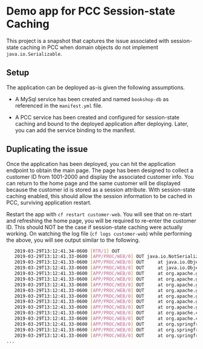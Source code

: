 # Demo app for PCC Session-state Caching

This project is a snapshot that captures the issue associated with
session-state caching in PCC when domain objects do not implement
`java.io.Serializable`.

## Setup

The application can be deployed as-is given the following assumptions.

-   A MySql service has been created and named `bookshop-db` as referenced
    in the `manifest.yml` file.

-   A PCC service has been created and configured for session-state
    caching and bound to the deployed application after deploying.
    Later, you can add the service binding to the manifest.

## Duplicating the issue

Once the application has been deployed, you can hit the application
endpoint to obtain the main page.
The page has been designed to collect a customer ID from 1001-2000
and display the associated customer info.
You can return to the home page and the same customer will be displayed
because the customer id is stored as a session attribute.
With session-state caching enabled, this should allow the session
information to be cached in PCC, surviving application restart.

Restart the app with `cf restart customer-web`.
You will see that on re-start and refreshing the home page, you will
be required to re-enter the customer ID.
This should NOT be the case if session-state caching were actually
working.
On watching the log file (`cf logs customer-web`) while performing the
above, you will see output similar to the following.

```bash
   2019-03-29T13:12:41.34-0600 [RTR/1] OUT
   2019-03-29T13:12:41.33-0600 [APP/PROC/WEB/0] OUT java.io.NotSerializableException: io.pivotal.bookshop.domain.Customer
   2019-03-29T13:12:41.33-0600 [APP/PROC/WEB/0] OUT 	at java.io.ObjectOutputStream.writeObject0(ObjectOutputStream.java:1184) ~[na:1.8.0_192]
   2019-03-29T13:12:41.33-0600 [APP/PROC/WEB/0] OUT 	at java.io.ObjectOutputStream.writeObject(ObjectOutputStream.java:348) ~[na:1.8.0_192]
   2019-03-29T13:12:41.33-0600 [APP/PROC/WEB/0] OUT 	at org.apache.geode.internal.InternalDataSerializer.writeSerializableObject(InternalDataSerializer.java:2351) ~[geode-core-9.0.3.jar:na]
   2019-03-29T13:12:41.33-0600 [APP/PROC/WEB/0] OUT 	at org.apache.geode.internal.InternalDataSerializer.basicWriteObject(InternalDataSerializer.java:2214) ~[geode-core-9.0.3.jar:na]
   2019-03-29T13:12:41.33-0600 [APP/PROC/WEB/0] OUT 	at org.apache.geode.DataSerializer.writeObject(DataSerializer.java:2871) ~[geode-core-9.0.3.jar:na]
   2019-03-29T13:12:41.33-0600 [APP/PROC/WEB/0] OUT 	at org.apache.geode.internal.util.BlobHelper.serializeToBlob(BlobHelper.java:53) ~[geode-core-9.0.3.jar:na]
   2019-03-29T13:12:41.33-0600 [APP/PROC/WEB/0] OUT 	at org.apache.geode.internal.util.BlobHelper.serializeToBlob(BlobHelper.java:43) ~[geode-core-9.0.3.jar:na]
   2019-03-29T13:12:41.33-0600 [APP/PROC/WEB/0] OUT 	at org.apache.geode.modules.session.catalina.DeltaSession8.serialize(DeltaSession8.java:555) [geode-modules-tomcat8-9.0.3.jar:na]
   2019-03-29T13:12:41.33-0600 [APP/PROC/WEB/0] OUT 	at org.apache.geode.modules.session.catalina.DeltaSession8.setAttribute(DeltaSession8.java:234) [geode-modules-tomcat8-9.0.3.jar:na]
   2019-03-29T13:12:41.33-0600 [APP/PROC/WEB/0] OUT 	at org.apache.catalina.session.StandardSession.setAttribute(StandardSession.java:1415) [catalina.jar:8.5.34]
   2019-03-29T13:12:41.33-0600 [APP/PROC/WEB/0] OUT 	at org.apache.catalina.session.StandardSessionFacade.setAttribute(StandardSessionFacade.java:137) [catalina.jar:8.5.34]
   2019-03-29T13:12:41.33-0600 [APP/PROC/WEB/0] OUT 	at org.springframework.web.context.request.ServletRequestAttributes.setAttribute(ServletRequestAttributes.java:183) [spring-web-5.0.5.RELEASE.jar:5.0.5.RELEASE]
   2019-03-29T13:12:41.33-0600 [APP/PROC/WEB/0] OUT 	at org.springframework.web.bind.support.DefaultSessionAttributeStore.storeAttribute(DefaultSessionAttributeStore.java:56) [spring-web-5.0.5.RELEASE.jar:5.0.5.RELEASE]
   2019-03-29T13:12:41.33-0600 [APP/PROC/WEB/0] OUT 	at org.springframework.web.method.annotation.SessionAttributesHandler.lambda$storeAttributes$0(SessionAttributesHandler.java:117) [spring-web-5.0.5.RELEASE.jar:5.0.5.RELEASE]
...
```
